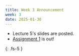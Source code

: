 ```yaml
---
title: Week 3 Announcement
week: 3
date: 2025-01-30
---
```


* Lecture 5's slides are posted. 
* [Assignment 1](/ds5110-spring25/assignments/a1) is out!

{: .fs-5 }
